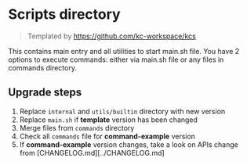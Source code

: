 # Scripts directory

> Templated by https://github.com/kc-workspace/kcs

This contains main entry and all utilities to start main.sh file.
You have 2 options to execute commands: either via main.sh file or any files in commands directory.

## Upgrade steps

1. Replace `internal` and `utils/builtin` directory with new version
2. Replace `main.sh` if **template** version has been changed
3. Merge files from `commands` directory
4. Check all `commands` file for **command-example** version
5. If **command-example** version changes, take a look on APIs change from [CHANGELOG.md][../CHANGELOG.md]
